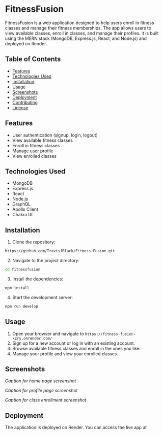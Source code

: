 # FitnessFusion

FitnessFusion is a web application designed to help users enroll in fitness classes and manage their fitness memberships. The app allows users to view available classes, enroll in classes, and manage their profiles. It is built using the MERN stack (MongoDB, Express.js, React, and Node.js) and deployed on Render.

## Table of Contents

- [Features](#features)
- [Technologies Used](#technologies-used)
- [Installation](#installation)
- [Usage](#usage)
- [Screenshots](#screenshots)
- [Deployment](#deployment)
- [Contributing](#contributing)
- [License](#license)

## Features

- User authentication (signup, login, logout)
- View available fitness classes
- Enroll in fitness classes
- Manage user profile
- View enrolled classes

## Technologies Used

- MongoDB
- Express.js
- React
- Node.js
- GraphQL
- Apollo Client
- Chakra UI

## Installation

1. Clone the repository:

```bash
https://github.com/TravisJBlack/Fitness-Fusion.git
```

2. Navigate to the project directory:

```bash
cd fitnessfusion
```

3. Install the dependencies:

```bash
npm install
```

4. Start the development server:

```bash
npm run develop
```

## Usage

1. Open your browser and navigate to `https://fitness-fusion-kzry.onrender.com/`
2. Sign up for a new account or log in with an existing account.
3. Browse available fitness classes and enroll in the ones you like.
4. Manage your profile and view your enrolled classes.

## Screenshots

_Caption for home page screenshot_

_Caption for profile page screenshot_

_Caption for class enrollment screenshot_

## Deployment

The application is deployed on Render. You can access the live app at
